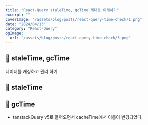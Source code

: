 ```yaml
---
title: "React-Query staleTime, gcTime 제대로 이해하기"
excerpt: ""
coverImage: "/assets/blog/posts/react-query-time-check/1.png"
date: "2024/04/13"
category: "React-Query"
ogImage:
  url: "/assets/blog/posts/react-query-time-check/3.png"
---
```


## &#128210; staleTime, gcTime

데이터를 캐싱하고 관리 하기

## &#128210; staleTime

## &#128210; gcTime

- tanstackQuery v5로 들어오면서 cacheTime에서 이름이 변경되었다.
